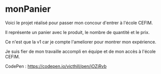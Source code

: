 # monPanier

Voici le projet réalisé pour passer mon concour d'entrer à l'école CEFIM.

Il représente un panier avec le produit, le nombre de quantité et le prix.

Ce n'est que la v1 car je compte l'ameliorer pour montrer mon expérience.

Je suis fier de mon travaille accompli en équipe et de mon accès à l'école CEFIM.

CodePen : https://codepen.io/victhill/pen/jOZjRvb

